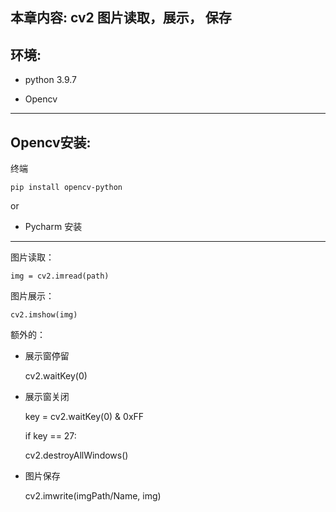 本章内容: cv2 图片读取，展示， 保存
-----------

环境: 
---

* python 3.9.7

* Opencv

-----------
Opencv安装:
--

终端


    pip install opencv-python

or

* Pycharm 安装

----
图片读取：


    img = cv2.imread(path)

图片展示：

    cv2.imshow(img)

额外的：
* 展示窗停留


    cv2.waitKey(0)

* 展示窗关闭


    key = cv2.waitKey(0) & 0xFF

    if key == 27:

    cv2.destroyAllWindows()

* 图片保存


    cv2.imwrite(imgPath/Name, img)




